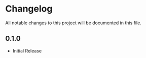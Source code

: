 # Changelog

All notable changes to this project will be documented in this file.

## 0.1.0

- Initial Release
